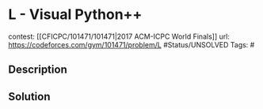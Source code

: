 # L - Visual Python++

contest: [[CFICPC/101471/101471|2017 ACM-ICPC World Finals]]
url: https://codeforces.com/gym/101471/problem/L
#Status/UNSOLVED
Tags: #

## Description

## Solution


